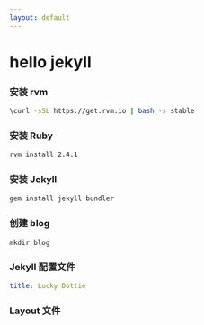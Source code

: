 ```yaml
---
layout: default
---
```


# hello jekyll

### 安装 rvm

```bash
\curl -sSL https://get.rvm.io | bash -s stable
```

### 安装 Ruby

```bash 
rvm install 2.4.1
```

### 安装 Jekyll

```bash
gem install jekyll bundler
```

### 创建 blog
```
mkdir blog
```

### Jekyll 配置文件

```yaml
title: Lucky Dottie
```

### Layout 文件

```

```